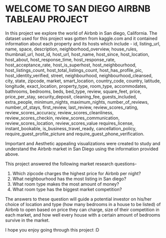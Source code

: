 # WELCOME TO SAN DIEGO AIRBNB TABLEAU PROJECT
In this project we explore the world of Airbnb in San diego, California. The dataset used for this project was gotten from kaggle.com and it contained information about each property and its hosts which include - id,	listing_url,	name, space,	description,	neighborhood_overview,	house_rules,	thumbnail_url,	host_id,	host_url,	host_name,	host_since,	host_location, host_about,	host_response_time,	host_response_rate,	host_acceptance_rate,	host_is_superhost,	host_neighbourhood,	host_listings_count,	host_total_listings_count,	host_has_profile_pic,	host_identity_verified,	street,	neighbourhood,	neighbourhood_cleansed,	city,	state,	zipcode,	market,	smart_location,	country_code,	country,	latitude,	longitude,	exact_location, property_type,	room_type,	accommodates,	bathrooms,	bedrooms,	beds,	bed_type,	review, square_feet,	price, price_per_stay,	security_deposit,	cleaning_fee,	guests_included,	extra_people,	minimum_nights,	maximum_nights,	number_of_reviews,	number_of_stays,	first_review,	last_review,	review_scores_rating,	review_scores_accuracy,	review_scores_cleanliness, review_scores_checkin,	review_scores_communication,	review_scores_location,	review_scores_value	requires_license,	instant_bookable,	is_business_travel_ready,	cancellation_policy,	require_guest_profile_picture	 and require_guest_phone_verification.

Important and Aesthetic appealing visualizations were created to study and understand the Airbnb market in San Diego using the information provided above. 

This project answered the following market research questions-

1. Which zipcode charges the highest price for Airbnb per night?
2. What neighbourhood has the most listing in San diego?
3. What room type makes the most amount of money?
4. What room type has the biggest market competition?

The answers to these question will guide a potential investor on his/her choice of location and type (how many bedrooms in a  house to be listed)  of Airbnb to open based on price they can charge, size of their competition in each market, and how well every house with a certain amount of bedrooms survive in the market.

I hope  you enjoy going through this project :D
